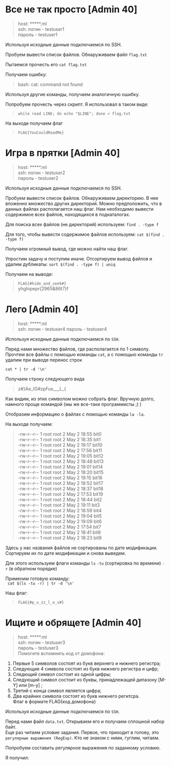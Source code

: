 Все не так просто [Admin 40]
=====================

>host: *****.ml  
ssh: логин - testuser1  
пароль - testuser1

Используя исходные данные подключаемся по SSH.

Пробуем вывести список файлов. Обнаруживаем файл ```flag.txt```

Пытаемся прочесть его ```cat flag.txt``` 

Получаем ошибку:
> bash: cat: command not found

Используя другие команды, получаем аналогичную ошибку.

Попробуем прочесть через скрипт. Я использовал в таком виде:

> ```while read LINE; do echo "$LINE"; done < flag.txt```

На выходе получаем флаг
> ```FLAG{YouCouldReadMe}```



Игра в прятки [Admin 40]
=====================

>host: *****.ml  
ssh: логин - testuser2  
пароль - testuser2

Используя исходные данные подключаемся по SSH.

Пробуем вывести список файлов. Обнаруживаем директорию. В нее вложенно множество других директорий.
Можно предположить, что в данных файлах располагается наш флаг. Нам необходимо вывести содержимое всех файлов, находящихся в подкаталогах.

Для поиска всех файлов (не директорий) используем:
```find . -type f```

Для того, чтобы вывести содержимое файлов используем:
```cat $(find . -type f)```

Получаем огромный вывод, где можно найти наш флаг.

Упростим задачу и поступим иначе. Отсортируем вывод файлов и удалим дубликаты:
```sort $(find . -type f) | uniq```

Получаем на выводе:
> ```FLAG{#hide_and_seek#}```  
yhglnpepr{2965&86t7}f   



Лего [Admin 40]
=====================

>host: *****.ml  
ssh: логин - testuser4 
пароль - testuser4  

Используя исходные данные подключаемся по ```SSH```.

Перед нами множество файлов, где располагается по 1 символу.  
Прочтем все файлы с помощью команды ```cat```, а с помощью команды ```tr``` удалим при выводе перенос строк 

``` cat * | tr -d '\n' ```

Получаем строку следующего вида

> z#}Ae_lG#zpFus___L_{

Как видим, из этих символом можно собрать флаг. Вручную долго, намного проще командой (мы же все-таки программисты ;) )

Отобразим информацию о файлах с помощью команды ```la -la```.

На выходе получаем:

>-rw-r--r--    1 root     root             2 May  2 18:55 bit0  
-rw-r--r--    1 root     root             2 May  2 18:35 bit1  
-rw-r--r--    1 root     root             2 May  2 19:17 bit10  
-rw-r--r--    1 root     root             2 May  2 17:56 bit11  
-rw-r--r--    1 root     root             2 May  2 19:05 bit12  
-rw-r--r--    1 root     root             2 May  2 18:48 bit13  
-rw-r--r--    1 root     root             2 May  2 19:01 bit14  
-rw-r--r--    1 root     root             2 May  2 18:20 bit15  
-rw-r--r--    1 root     root             2 May  2 19:15 bit16  
-rw-r--r--    1 root     root             2 May  2 18:52 bit17  
-rw-r--r--    1 root     root             2 May  2 18:37 bit18  
-rw-r--r--    1 root     root             2 May  2 17:53 bit19  
-rw-r--r--    1 root     root             2 May  2 18:44 bit2  
-rw-r--r--    1 root     root             2 May  2 19:11 bit3  
-rw-r--r--    1 root     root             2 May  2 18:59 bit4  
-rw-r--r--    1 root     root             2 May  2 19:04 bit5  
-rw-r--r--    1 root     root             2 May  2 19:09 bit6  
-rw-r--r--    1 root     root             2 May  2 17:54 bit7  
-rw-r--r--    1 root     root             2 May  2 18:41 bit8  
-rw-r--r--    1 root     root             2 May  2 18:23 bit9  

Здесь у нас названия файлов не сортированы по дате модификации. Сортируем их по дате модификации и снова выведем.

Для этого используем флаги команды ```ls``` ```-tu``` (сортировка по времени) ```-r``` (в обратном порядке)

Применим готовую команду:  
```  cat $(ls -tu -r) | tr -d '\n' ```

Наш флаг:

>```FLAG{#p_u_zz_l_e_s#}```


Ищите и обрящете [Admin 40]
=====================
>host: *****.ml  
ssh: логин - testuser3  
пароль - testuser3  
Помогите вспомнить код от домофона:  
1) Первые 5 символов состоят из букв верхнего и нижнего регистра;
2) Следующие 4 символа состоят из букв нижнего регистра и цифр;
3) Следющий символ состоит из одной цифры;
4) Следующий символ состоит из буквы, принадлежащей дипазону [M-Y] или [m-y] ;
5) Третий с конца символ является цифра;
6) Два крайних символа состоят из букв нижнего регитсра.  
Флаг в формате FLAG{код домофона}

Используя исходные данные подключаемся по ```SSH```.

Перед нами файл ```data.txt```. Открываем его и получаем сплошной набор байт.  
Еще раз читаем условие задания. Первое, что приходит в голову, это ```регулярные выражения (RegExp)```.
Кто не знаком с ними, гуглим, читаем.

Попробуем составить регулярное выражения по заданному условию.

Я получил:








